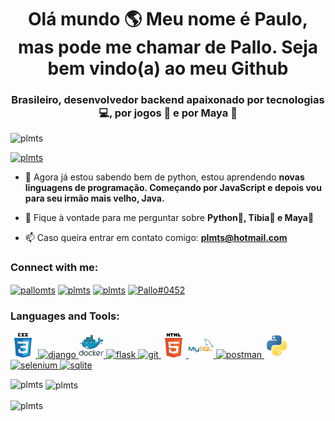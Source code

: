 <h1 align="center">Olá mundo 🌎 Meu nome é Paulo, mas pode me chamar de Pallo. Seja bem vindo(a) ao meu Github</h1>
<h3 align="center">Brasileiro, desenvolvedor backend apaixonado por tecnologias 💻, por jogos 👾 e por Maya 🐶</h3>

<p align="left"> <img src="https://komarev.com/ghpvc/?username=plmts&label=Profile%20views&color=0e75b6&style=flat" alt="plmts" /> </p>

<p align="left"> <a href="https://github.com/ryo-ma/github-profile-trophy"><img src="https://github-profile-trophy.vercel.app/?username=plmts" alt="plmts" /></a> </p>


- 🌱 Agora já estou sabendo bem de python, estou aprendendo **novas linguagens de programação. Começando por JavaScript e depois vou para seu irmão mais velho, Java.**

- 💬 Fique à vontade para me perguntar sobre **Python🐍, Tibia👾 e Maya🐶**

- 📫 Caso queira entrar em contato comigo: **plmts@hotmail.com**

<h3 align="left">Connect with me:</h3>
<p align="left">
<a href="https://twitter.com/pallomts" target="blank"><img align="center" src="https://raw.githubusercontent.com/rahuldkjain/github-profile-readme-generator/master/src/images/icons/Social/twitter.svg" alt="pallomts" height="30" width="40" /></a>
<a href="https://linkedin.com/in/plmts" target="blank"><img align="center" src="https://raw.githubusercontent.com/rahuldkjain/github-profile-readme-generator/master/src/images/icons/Social/linked-in-alt.svg" alt="plmts" height="30" width="40" /></a>
<a href="https://instagram.com/plmts" target="blank"><img align="center" src="https://raw.githubusercontent.com/rahuldkjain/github-profile-readme-generator/master/src/images/icons/Social/instagram.svg" alt="plmts" height="30" width="40" /></a>
<a href="https://discord.gg/Pallo#0452" target="blank"><img align="center" src="https://raw.githubusercontent.com/rahuldkjain/github-profile-readme-generator/master/src/images/icons/Social/discord.svg" alt="Pallo#0452" height="30" width="40" /></a>
</p>

<h3 align="left">Languages and Tools:</h3>
<p align="left"> <a href="https://www.w3schools.com/css/" target="_blank" rel="noreferrer"> <img src="https://raw.githubusercontent.com/devicons/devicon/master/icons/css3/css3-original-wordmark.svg" alt="css3" width="40" height="40"/> </a> <a href="https://www.djangoproject.com/" target="_blank" rel="noreferrer"> <img src="https://cdn.worldvectorlogo.com/logos/django.svg" alt="django" width="40" height="40"/> </a> <a href="https://www.docker.com/" target="_blank" rel="noreferrer"> <img src="https://raw.githubusercontent.com/devicons/devicon/master/icons/docker/docker-original-wordmark.svg" alt="docker" width="40" height="40"/> </a> <a href="https://flask.palletsprojects.com/" target="_blank" rel="noreferrer"> <img src="https://www.vectorlogo.zone/logos/pocoo_flask/pocoo_flask-icon.svg" alt="flask" width="40" height="40"/> </a> <a href="https://git-scm.com/" target="_blank" rel="noreferrer"> <img src="https://www.vectorlogo.zone/logos/git-scm/git-scm-icon.svg" alt="git" width="40" height="40"/> </a> <a href="https://www.w3.org/html/" target="_blank" rel="noreferrer"> <img src="https://raw.githubusercontent.com/devicons/devicon/master/icons/html5/html5-original-wordmark.svg" alt="html5" width="40" height="40"/> </a> <a href="https://www.mysql.com/" target="_blank" rel="noreferrer"> <img src="https://raw.githubusercontent.com/devicons/devicon/master/icons/mysql/mysql-original-wordmark.svg" alt="mysql" width="40" height="40"/> </a> <a href="https://postman.com" target="_blank" rel="noreferrer"> <img src="https://www.vectorlogo.zone/logos/getpostman/getpostman-icon.svg" alt="postman" width="40" height="40"/> </a> <a href="https://www.python.org" target="_blank" rel="noreferrer"> <img src="https://raw.githubusercontent.com/devicons/devicon/master/icons/python/python-original.svg" alt="python" width="40" height="40"/> </a> <a href="https://www.selenium.dev" target="_blank" rel="noreferrer"> <img src="https://raw.githubusercontent.com/detain/svg-logos/780f25886640cef088af994181646db2f6b1a3f8/svg/selenium-logo.svg" alt="selenium" width="40" height="40"/> </a> <a href="https://www.sqlite.org/" target="_blank" rel="noreferrer"> <img src="https://www.vectorlogo.zone/logos/sqlite/sqlite-icon.svg" alt="sqlite" width="40" height="40"/> </a> </p>

<p><img align="left" src="https://github-readme-stats.vercel.app/api/top-langs?username=plmts&show_icons=true&locale=en&layout=compact" alt="plmts" /></p>

<p>&nbsp;<img align="center" src="https://github-readme-stats.vercel.app/api?username=plmts&show_icons=true&locale=en" alt="plmts" /></p>

<p><img align="center" src="https://github-readme-streak-stats.herokuapp.com/?user=plmts&" alt="plmts" /></p>
